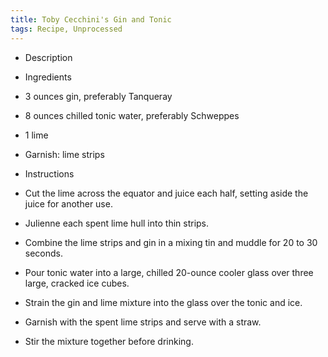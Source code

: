 ```yaml
---
title: Toby Cecchini's Gin and Tonic
tags: Recipe, Unprocessed
---
```

- Description

- Ingredients
- 3 ounces gin, preferably Tanqueray
- 8 ounces chilled tonic water, preferably Schweppes
- 1 lime
- Garnish: lime strips
- Instructions
- Cut the lime across the equator and juice each half, setting aside the juice for another use.
- Julienne each spent lime hull into thin strips.
- Combine the lime strips and gin in a mixing tin and muddle for 20 to 30 seconds.
- Pour tonic water into a large, chilled 20-ounce cooler glass over three large, cracked ice cubes.
- Strain the gin and lime mixture into the glass over the tonic and ice.
- Garnish with the spent lime strips and serve with a straw.
- Stir the mixture together before drinking.


